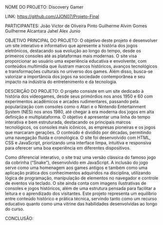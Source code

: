 NOME DO PROJETO: Discovery Gamer

LINK: https://github.com/JJON07/Projeto-Final

PARTICIPANTES:
João Victor de Oliveira Pinto
Guilherme Alvim Gomes
Guilherme Alcantara Jahel
Alex Junio

OBJETIVO PRINCIPAL DO PROJETO:
O objetivo deste projeto é desenvolver um site interativo e informativo que 
apresente a história dos jogos eletrônicos, destacando sua evolução ao longo 
do tempo, desde os primeiros consoles até as plataformas mais modernas. 
O site visa proporcionar ao usuário uma experiência educativa e envolvente, 
com conteúdos multimídia que ilustram marcos históricos, avanços 
tecnológicos e transformações culturais no universo dos games. 
Além disso, busca-se valorizar a importância dos jogos na sociedade 
contemporânea e seu impacto na indústria do entretenimento e da tecnologia.

DESCRIÇÃO DO PROJETO:
O projeto consiste em um site dedicado à história dos videogames, desde seus primórdios nos anos 1950 e 60 com experimentos acadêmicos e arcades 
rudimentares, passando pela popularização com consoles como o Atari e o Nintendo Entertainment System (NES) nos anos 1980, até chegar à era moderna 
dos jogos em alta definição e multiplataforma. O objetivo é apresentar uma linha do tempo interativa e bem estruturada, destacando os principais marcos 
tecnológicos, os consoles mais icônicos, as empresas pioneiras e os jogos que marcaram gerações. O conteúdo é dividido por décadas, permitindo uma 
navegação fluida e cronológica. O site foi desenvolvido com HTML, CSS e JavaScript, priorizando uma interface limpa, intuitiva e responsiva para oferecer 
uma boa experiência em diferentes dispositivos.
 
Como diferencial interativo, o site traz uma versão clássica do famoso jogo da cobrinha (“Snake”), desenvolvido em JavaScript. A inclusão do jogo serve 
como uma homenagem aos games antigos e também como uma aplicação prática dos conhecimentos adquiridos na disciplina, utilizando lógica de programação,
manipulação de elementos no navegador e controle de eventos via teclado. O site ainda conta com imagens ilustrativas de consoles e jogos históricos, 
além de uma estrutura pensada para facilitar a leitura e o aprendizado dos visitantes. Este projeto representa um equilíbrio entre conteúdo histórico 
e prática técnica, servindo tanto como um recurso educativo quanto como uma vitrine das habilidades desenvolvidas ao longo do curso.

CONCLUSÃO:
